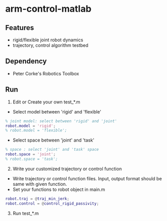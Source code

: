 # arm-control-matlab
## Features
- rigid/flexible joint robot dynamics
- trajectory, control algorithm testbed

## Dependency
- Peter Corke's Robotics Toolbox

## Run
1. Edit or Create your own test_*.m
 - Select model between 'rigid' and 'flexible'
 ```matlab
 % joint model: select between 'rigid' and 'joint'
 robot.model = 'rigid';
 % robot.model = 'flexible';
 ```
 - Select space between 'joint' and 'task'
 ```matlab
 % space : select 'joint' and 'task' space
 robot.space = 'joint';
 % robot.space = 'task';
 ```

2. Write your customized trajectory or control function
 - Write trajectory or control function files. Input, output format should be same with given function.
 - Set your functions to robot object in main.m
 ```matlab
 robot.traj = @traj_min_jerk;
 robot.control = @control_rigid_passivity;
 ```

3. Run test_*.m
